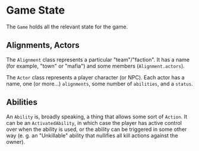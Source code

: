 # Game State

The `Game` holds all the relevant state for the game.

## Alignments, Actors

The `Alignment` class represents a particular "team"/"faction". It has a name
(for example, "town" or "mafia") and some members (`Alignment.actors`).

The `Actor` class represents a player character (or NPC). Each actor has a
name, one (or more...) `alignments`, some number of `abilities`, and a `status`.

## Abilities

An `Ability` is, broadly speaking, a thing that allows some sort of `Action`.
It can be an `ActivatedAbility`, in which case the player has active control
over when the ability is used, or the ability can be triggered in some other
way (e. g. an "Unkillable" ability that nullifies all kill actions against
the owner).
